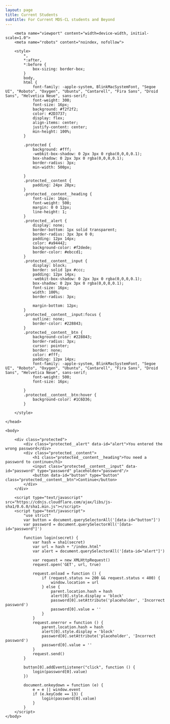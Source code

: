 ```yaml
---
layout: page
title: Current Students
subtitle: For Current MDS-CL students and Beyond
---
```


<!DOCTYPE html>
<html xmlns="http://www.w3.org/1999/xhtml">
    <head>
        <title>Password Protected</title>

        <meta name="viewport" content="width=device-width, initial-scale=1.0">
        <meta name="robots" content="noindex, nofollow">

        <style>
            *,
            *:after,
            *:before {
                box-sizing: border-box;
            }
            body,
            html {
                font-family: -apple-system, BlinkMacSystemFont, "Segoe UI", "Roboto", "Oxygen", "Ubuntu", "Cantarell", "Fira Sans", "Droid Sans", "Helvetica Neue", sans-serif;
                font-weight: 300;
                font-size: 16px;
                background: #f2f2f2;
                color: #2D3737;
                display: flex;
                align-items: center;
                justify-content: center;
                min-height: 100%;
            }

            .protected {
                background: #fff;
                -webkit-box-shadow: 0 2px 3px 0 rgba(0,0,0,0.1);
                box-shadow: 0 2px 3px 0 rgba(0,0,0,0.1);
                border-radius: 3px;
                min-width: 500px;

            }
            .protected__content {
                padding: 24px 28px;
            }
            .protected__content__heading {
                font-size: 16px;
                font-weight: 500;
                margin: 0 0 12px;
                line-height: 1;
            }
            .protected__alert {
                display: none;
                border-bottom: 1px solid transparent;
                border-radius: 3px 3px 0 0;
                padding: 12px 14px;
                color: #a94442;
                background-color: #f2dede;
                border-color: #ebccd1;
            }
            .protected__content__input {
                display: block;
                border: solid 1px #ccc;
                padding: 12px 14px;
                -webkit-box-shadow: 0 2px 3px 0 rgba(0,0,0,0.1);
                box-shadow: 0 2px 3px 0 rgba(0,0,0,0.1);
                font-size: 16px;
                width: 100%;
                border-radius: 3px;

                margin-bottom: 12px;
            }
            .protected__content__input:focus {
                outline: none;
                border-color: #228843;
            }
            .protected__content__btn {
                background-color: #228843;
                border-radius: 3px;
                cursor: pointer;
                border: none;
                color: #fff;
                padding: 12px 14px;
                font-family: -apple-system, BlinkMacSystemFont, "Segoe UI", "Roboto", "Oxygen", "Ubuntu", "Cantarell", "Fira Sans", "Droid Sans", "Helvetica Neue", sans-serif;
                font-weight: 500;
                font-size: 16px;

            }
            .protected__content__btn:hover {
                background-color: #1C6D36;
            }

        </style>

    </head>

    <body>

        <div class="protected">
            <div class="protected__alert" data-id="alert">You entered the wrong password</div>
            <div class="protected__content">
                <h1 class="protected__content__heading">You need a password to continue</h1>
                <input class="protected__content__input" data-id="password" type="password" placeholder="password"/>
                <button data-id="button" type="button" class="protected__content__btn">Continue</button>
            </div>
        </div>

        <script type="text/javascript" src="https://cdnjs.cloudflare.com/ajax/libs/js-sha1/0.6.0/sha1.min.js"></script>
        <script type="text/javascript">
            "use strict"
            var button = document.querySelectorAll('[data-id="button"]')
            var password = document.querySelectorAll('[data-id="password"]')

            function login(secret) {
                var hash = sha1(secret)
                var url = hash + "/index.html"
                var alert = document.querySelectorAll('[data-id="alert"]')

                var request = new XMLHttpRequest()
                request.open('GET', url, true)

                request.onload = function () {
                    if (request.status >= 200 && request.status < 400) {
                        window.location = url
                    } else {
                        parent.location.hash = hash
                        alert[0].style.display = 'block'
                        password[0].setAttribute('placeholder', 'Incorrect password')
                        password[0].value = ''
                    }
                }
                request.onerror = function () {
                    parent.location.hash = hash
                    alert[0].style.display = 'block'
                    password[0].setAttribute('placeholder', 'Incorrect password')
                    password[0].value = ''
                }
                request.send()
            }

            button[0].addEventListener("click", function () {
                login(password[0].value)
            })

            document.onkeydown = function (e) {
                e = e || window.event
                if (e.keyCode == 13) {
                    login(password[0].value)
                }
            }
        </script>
    </body>
</html>
